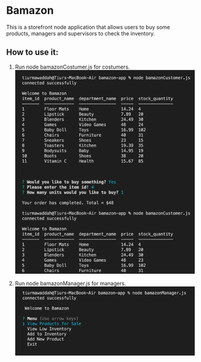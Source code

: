 # Bamazon

This is a storefront node application that allows users to buy some products, managers and supervisors to check the inventory.

## How to use it:

1. Run node bamazonCostumer.js for costumers.
![costumers](/assets/img/1.png)

2. Run node bamazonManager.js for managers.
![manager](/assets/img/2.png)

